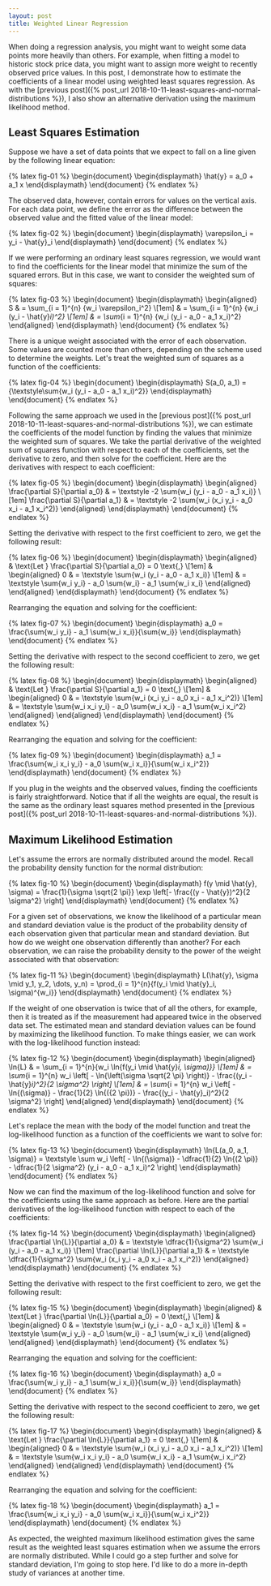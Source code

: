 ```yaml
---
layout: post
title: Weighted Linear Regression
---
```


When doing a regression analysis, you might want to weight some data points more heavily than others. For example, when fitting a model to historic stock price data, you might want to assign more weight to recently observed price values. In this post, I demonstrate how to estimate the coefficients of a linear model using weighted least squares regression. As with the [previous post]({% post_url 2018-10-11-least-squares-and-normal-distributions %}), I also show an alternative derivation using the maximum likelihood method.

<!--excerpt-->

## Least Squares Estimation

Suppose we have a set of data points that we expect to fall on a line given by the following linear equation:

{% latex fig-01 %}
    \begin{document}
    \begin{displaymath}
    \hat{y} = a_0 + a_1 x
    \end{displaymath}
    \end{document}
{% endlatex %}

The observed data, however, contain errors for values on the vertical axis. For each data point, we define the error as the difference between the observed value and the fitted value of the linear model:

{% latex fig-02 %}
    \begin{document}
    \begin{displaymath}
    \varepsilon_i = y_i - \hat{y}_i
    \end{displaymath}
    \end{document}
{% endlatex %}

If we were performing an ordinary least squares regression, we would want to find the coefficients for the linear model that minimize the sum of the squared errors. But in this case, we want to consider the weighted sum of squares:

{% latex fig-03 %}
    \begin{document}
    \begin{displaymath}
    \begin{aligned}
    S & = \sum_{i = 1}^{n} {w_i \varepsilon_i^2}
    \\[1em]
      & = \sum_{i = 1}^{n} {w_i (y_i - \hat{y}_i)^2}
    \\[1em]
      & = \sum_{i = 1}^{n} {w_i (y_i - a_0 - a_1 x_i)^2}
    \end{aligned}
    \end{displaymath}
    \end{document}
{% endlatex %}

There is a unique weight associated with the error of each observation. Some values are counted more than others, depending on the scheme used to determine the weights. Let's treat the weighted sum of squares as a function of the coefficients:

{% latex fig-04 %}
    \begin{document}
    \begin{displaymath}
    S(a_0, a_1) = {\textstyle\sum{w_i (y_i - a_0 - a_1 x_i)^2}}
    \end{displaymath}
    \end{document}
{% endlatex %}

Following the same approach we used in the [previous post]({% post_url 2018-10-11-least-squares-and-normal-distributions %}), we can estimate the coefficients of the model function by finding the values that minimize the weighted sum of squares. We take the partial derivative of the weighted sum of squares function with respect to each of the coefficients, set the derivative to zero, and then solve for the coefficient. Here are the derivatives with respect to each coefficient:

{% latex fig-05 %}
    \begin{document}
    \begin{displaymath}
    \begin{aligned}
    \frac{\partial S}{\partial a_0}
    & =
    \textstyle -2 \sum{w_i (y_i - a_0 - a_1 x_i)}
    \\[1em]
    \frac{\partial S}{\partial a_1}
    & =
    \textstyle -2 \sum{w_i (x_i y_i - a_0 x_i - a_1 x_i^2)}
    \end{aligned}
    \end{displaymath}
    \end{document}
{% endlatex %}

Setting the derivative with respect to the first coefficient to zero, we get the following result:

{% latex fig-06 %}
    \begin{document}
    \begin{displaymath}
    \begin{aligned}
    & \text{Let } \frac{\partial S}{\partial a_0} = 0 \text{,}
    \\[1em]
    &
    \begin{aligned}
    0 & = \textstyle \sum{w_i (y_i - a_0 - a_1 x_i)}
    \\[1em]
      & = \textstyle \sum{w_i y_i} - a_0 \sum{w_i} - a_1 \sum{w_i x_i}
    \end{aligned}
    \end{aligned}
    \end{displaymath}
    \end{document}
{% endlatex %}

Rearranging the equation and solving for the coefficient:

{% latex fig-07 %}
    \begin{document}
    \begin{displaymath}
    a_0 = \frac{\sum{w_i y_i} - a_1 \sum{w_i x_i}}{\sum{w_i}}
    \end{displaymath}
    \end{document}
{% endlatex %}

Setting the derivative with respect to the second coefficient to zero, we get the following result:

{% latex fig-08 %}
    \begin{document}
    \begin{displaymath}
    \begin{aligned}
    & \text{Let } \frac{\partial S}{\partial a_1} = 0 \text{,}
    \\[1em]
    &
    \begin{aligned}
    0 & = \textstyle \sum{w_i (x_i y_i - a_0 x_i - a_1 x_i^2)}
    \\[1em]
      & = \textstyle \sum{w_i x_i y_i} - a_0 \sum{w_i x_i} - a_1 \sum{w_i x_i^2}
    \end{aligned}
    \end{aligned}
    \end{displaymath}
    \end{document}
{% endlatex %}

Rearranging the equation and solving for the coefficient:

{% latex fig-09 %}
    \begin{document}
    \begin{displaymath}
    a_1 = \frac{\sum{w_i x_i y_i} - a_0 \sum{w_i x_i}}{\sum{w_i x_i^2}}
    \end{displaymath}
    \end{document}
{% endlatex %}

If you plug in the weights and the observed values, finding the coefficients is fairly straightforward. Notice that if all the weights are equal, the result is the same as the ordinary least squares method presented in the [previous post]({% post_url 2018-10-11-least-squares-and-normal-distributions %}).

## Maximum Likelihood Estimation

Let's assume the errors are normally distributed around the model. Recall the probability density function for the normal distribution:

{% latex fig-10 %}
    \begin{document}
    \begin{displaymath}
    f(y \mid \hat{y}, \sigma)
    =
    \frac{1}{\sigma \sqrt{2 \pi}} \exp \left[- \frac{(y - \hat{y})^2}{2 \sigma^2} \right]
    \end{displaymath}
    \end{document}
{% endlatex %}

For a given set of observations, we know the likelihood of a particular mean and standard deviation value is the product of the probability density of each observation given that particular mean and standard deviation. But how do we weight one observation differently than another? For each observation, we can raise the probability density to the power of the weight associated with that observation:

{% latex fig-11 %}
    \begin{document}
    \begin{displaymath}
    L(\hat{y}, \sigma \mid y_1, y_2, \dots, y_n)
    =
    \prod_{i = 1}^{n}{f(y_i \mid \hat{y}_i, \sigma)^{w_i}}
    \end{displaymath}
    \end{document}
{% endlatex %}

If the weight of one observation is twice that of all the others, for example, then it is treated as if the measurement had appeared twice in the observed data set. The estimated mean and standard deviation values can be found by maximizing the likelihood function. To make things easier, we can work with the log-likelihood function instead:

{% latex fig-12 %}
    \begin{document}
    \begin{displaymath}
    \begin{aligned}
    \ln{L}
    & =
    \sum_{i = 1}^{n}{w_i \ln{f(y_i \mid \hat{y}_i, \sigma)}}
    \\[1em]
    & =
    \sum_{i = 1}^{n} w_i
    \left[
    - \ln{\left(\sigma \sqrt{2 \pi} \right)}
    - \frac{(y_i - \hat{y}_i)^2}{2 \sigma^2}
    \right]
    \\[1em]
    & =
    \sum_{i = 1}^{n} w_i
    \left[
    - \ln{(\sigma)}
    - \frac{1}{2} \ln{({2 \pi})}
    - \frac{(y_i - \hat{y}_i)^2}{2 \sigma^2}
    \right]
    \end{aligned}
    \end{displaymath}
    \end{document}
{% endlatex %}

Let's replace the mean with the body of the model function and treat the log-likelihood function as a function of the coefficients we want to solve for:

{% latex fig-13 %}
    \begin{document}
    \begin{displaymath}
    \ln{L(a_0, a_1, \sigma)}
    =
    \textstyle
    \sum w_i
    \left[
    - \ln{(\sigma)}
    - \dfrac{1}{2} \ln{(2 \pi)}
    - \dfrac{1}{2 \sigma^2} (y_i - a_0 - a_1 x_i)^2
    \right]
    \end{displaymath}
    \end{document}
{% endlatex %}

Now we can find the maximum of the log-likelihood function and solve for the coefficients using the same approach as before. Here are the partial derivatives of the log-likelihood function with respect to each of the coefficients:

{% latex fig-14 %}
    \begin{document}
    \begin{displaymath}
    \begin{aligned}
    \frac{\partial \ln{L}}{\partial a_0}
    & =
    \textstyle \dfrac{1}{\sigma^2} \sum{w_i (y_i - a_0 - a_1 x_i)}
    \\[1em]
    \frac{\partial \ln{L}}{\partial a_1}
    & =
    \textstyle \dfrac{1}{\sigma^2} \sum{w_i (x_i y_i - a_0 x_i - a_1 x_i^2)}
    \end{aligned}
    \end{displaymath}
    \end{document}
{% endlatex %}

Setting the derivative with respect to the first coefficient to zero, we get the following result:

{% latex fig-15 %}
    \begin{document}
    \begin{displaymath}
    \begin{aligned}
    & \text{Let } \frac{\partial \ln{L}}{\partial a_0} = 0 \text{,}
    \\[1em]
    &
    \begin{aligned}
    0 & = \textstyle \sum{w_i (y_i - a_0 - a_1 x_i)}
    \\[1em]
      & = \textstyle \sum{w_i y_i} - a_0 \sum{w_i} - a_1 \sum{w_i x_i}
    \end{aligned}
    \end{aligned}
    \end{displaymath}
    \end{document}
{% endlatex %}

Rearranging the equation and solving for the coefficient:

{% latex fig-16 %}
    \begin{document}
    \begin{displaymath}
    a_0 = \frac{\sum{w_i y_i} - a_1 \sum{w_i x_i}}{\sum{w_i}}
    \end{displaymath}
    \end{document}
{% endlatex %}

Setting the derivative with respect to the second coefficient to zero, we get the following result:

{% latex fig-17 %}
    \begin{document}
    \begin{displaymath}
    \begin{aligned}
    & \text{Let } \frac{\partial \ln{L}}{\partial a_1} = 0 \text{,}
    \\[1em]
    &
    \begin{aligned}
    0 & = \textstyle \sum{w_i (x_i y_i - a_0 x_i - a_1 x_i^2)}
    \\[1em]
      & = \textstyle \sum{w_i x_i y_i} - a_0 \sum{w_i x_i} - a_1 \sum{w_i x_i^2}
    \end{aligned}
    \end{aligned}
    \end{displaymath}
    \end{document}
{% endlatex %}

Rearranging the equation and solving for the coefficient:

{% latex fig-18 %}
    \begin{document}
    \begin{displaymath}
    a_1 = \frac{\sum{w_i x_i y_i} - a_0 \sum{w_i x_i}}{\sum{w_i x_i^2}}
    \end{displaymath}
    \end{document}
{% endlatex %}

As expected, the weighted maximum likelihood estimation gives the same result as the weighted least squares estimation when we assume the errors are normally distributed. While I could go a step further and solve for standard deviation, I'm going to stop here. I'd like to do a more in-depth study of variances at another time.
